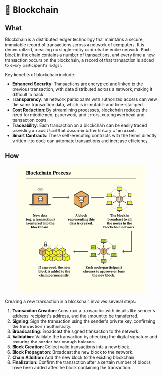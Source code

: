 # 🧊 Blockchain

## What

Blockchain is a distributed ledger technology that maintains a secure, immutable record of transactions across a network of computers. It is decentralized, meaning no single entity controls the entire network. Each block in the chain contains a number of transactions, and every time a new transaction occurs on the blockchain, a record of that transaction is added to every participant's ledger.

Key benefits of blockchain include:

* **Enhanced Security**: Transactions are encrypted and linked to the previous transaction, with data distributed across a network, making it difficult to hack.
* **Transparency**: All network participants with authorized access can view the same transaction data, which is immutable and time-stamped.
* **Cost Reduction**: By streamlining processes, blockchain reduces the need for middlemen, paperwork, and errors, cutting overhead and transaction costs.
* **Traceability**: Each transaction on a blockchain can be easily traced, providing an audit trail that documents the history of an asset.
* **Smart Contracts**: These self-executing contracts with the terms directly written into code can automate transactions and increase efficiency.

## How

<figure><img src="../../.gitbook/assets/image (1) (1) (1).png" alt=""><figcaption></figcaption></figure>



Creating a new transaction in a blockchain involves several steps:

1. **Transaction Creation**: Construct a transaction with details like sender's address, recipient's address, and the amount to be transferred.
2. **Signing**: Sign the transaction using the sender's private key, confirming the transaction's authenticity.
3. **Broadcasting**: Broadcast the signed transaction to the network.
4. **Validation**: Validate the transaction by checking the digital signature and ensuring the sender has enough balance.
5. **Block Creation**: Collect valid transactions into a new block.
6. **Block Propagation**: Broadcast the new block to the network.
7. **Chain Addition**: Add the new block to the existing blockchain.
8. **Finalization**: Confirm the transaction after a certain number of blocks have been added after the block containing the transaction.
